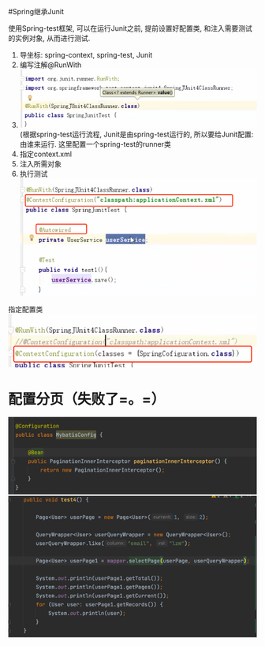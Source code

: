 #Spring继承Junit

使用Spring-test框架, 可以在运行Junit之前, 提前设置好配置类, 
和注入需要测试的实例对象, 从而进行测试.

1. 导坐标: spring-context, spring-test, Junit
2. 编写注解@RunWith
3. ![img_23.png](img_23.png)
   (根据spring-test运行流程, Junit是由spring-test运行的, 所以要给Junit配置: 由谁来运行. 这里配置一个spring-test的runner类
4. 指定context.xml
5. 注入所需对象
6. 执行测试
![img_24.png](img_24.png)

指定配置类
![img_25.png](img_25.png)

# 配置分页（失败了=。=）
![img_52.png](img_52.png)
![img_53.png](img_53.png)